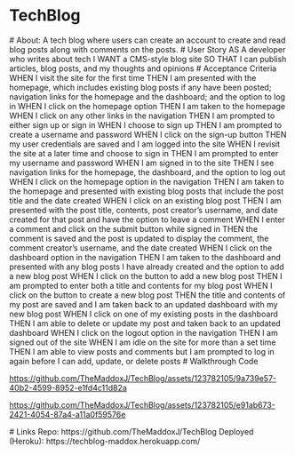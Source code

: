# TechBlog
<span>
  # About:
  A tech blog where users can create an account to create and read blog posts along with comments on the posts. 
# User Story
  AS A developer who writes about tech
I WANT a CMS-style blog site
SO THAT I can publish articles, blog posts, and my thoughts and opinions
<span>
# Acceptance Criteria
  WHEN I visit the site for the first time
THEN I am presented with the homepage, which includes existing blog posts if any have been posted; navigation links for the homepage and the dashboard; and the option to log in
WHEN I click on the homepage option
THEN I am taken to the homepage
WHEN I click on any other links in the navigation
THEN I am prompted to either sign up or sign in
WHEN I choose to sign up
THEN I am prompted to create a username and password
WHEN I click on the sign-up button
THEN my user credentials are saved and I am logged into the site
WHEN I revisit the site at a later time and choose to sign in
THEN I am prompted to enter my username and password
WHEN I am signed in to the site
THEN I see navigation links for the homepage, the dashboard, and the option to log out
WHEN I click on the homepage option in the navigation
THEN I am taken to the homepage and presented with existing blog posts that include the post title and the date created
WHEN I click on an existing blog post
THEN I am presented with the post title, contents, post creator’s username, and date created for that post and have the option to leave a comment
WHEN I enter a comment and click on the submit button while signed in
THEN the comment is saved and the post is updated to display the comment, the comment creator’s username, and the date created
WHEN I click on the dashboard option in the navigation
THEN I am taken to the dashboard and presented with any blog posts I have already created and the option to add a new blog post
WHEN I click on the button to add a new blog post
THEN I am prompted to enter both a title and contents for my blog post
WHEN I click on the button to create a new blog post
THEN the title and contents of my post are saved and I am taken back to an updated dashboard with my new blog post
WHEN I click on one of my existing posts in the dashboard
THEN I am able to delete or update my post and taken back to an updated dashboard
WHEN I click on the logout option in the navigation
THEN I am signed out of the site
WHEN I am idle on the site for more than a set time
THEN I am able to view posts and comments but I am prompted to log in again before I can add, update, or delete posts
  <span>
# Walkthrough Code
    

https://github.com/TheMaddoxJ/TechBlog/assets/123782105/9a739e57-40b2-4599-8952-e1fd4c11d82a


https://github.com/TheMaddoxJ/TechBlog/assets/123782105/e91ab673-2421-4054-87a4-a11a0f59576e

<span>
# Links
Repo: https://github.com/TheMaddoxJ/TechBlog
Deployed (Heroku): https://techblog-maddox.herokuapp.com/
